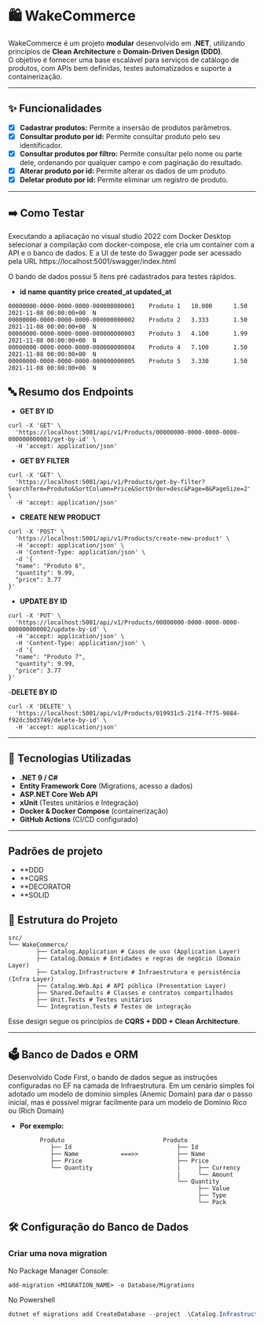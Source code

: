 # 🛍️ WakeCommerce

WakeCommerce é um projeto **modular** desenvolvido em **.NET**, utilizando princípios de **Clean Architecture** e **Domain-Driven Design (DDD)**.  
O objetivo é fornecer uma base escalável para serviços de catálogo de produtos, com APIs bem definidas, testes automatizados e suporte a containerização.

---

## ✨ Funcionalidades

- [x] **Cadastrar produtos:** Permite a insersão de produtos parâmetros.
- [x] **Consultar produto por id:** Permite consultar produto pelo seu identificador.
- [X] **Consultar produtos por filtro:** Permite consultar pelo nome ou parte dele, ordenando por qualquer campo e com paginação do resultado.
- [X] **Alterar produto por id:** Permite alterar os dados de um produto.
- [X] **Deletar produto por id:** Permite eliminar um registro de produto.

---

## ➡️ Como Testar
Executando a apliacação no visual studio 2022 com Docker Desktop selecionar a compilação com docker-compose, ele cria um container com a API e o banco de dados.
E a UI de teste do Swagger pode ser acessado pela URL https://localhost:5001/swagger/index.html

O bando de dados possui 5 itens pré cadastrados para testes rápidos.
- **id									name	   	quantity	price	created_at				updated_at**
```  
00000000-0000-0000-0000-000000000001	Produto 1	10.000		1.50	2021-11-08 00:00:00+00	N
00000000-0000-0000-0000-000000000002	Produto 2	3.333		1.50	2021-11-08 00:00:00+00	N
00000000-0000-0000-0000-000000000003	Produto 3	4.100		1.99	2021-11-08 00:00:00+00	N
00000000-0000-0000-0000-000000000004	Produto 4	7.100		1.50	2021-11-08 00:00:00+00	N
00000000-0000-0000-0000-000000000005	Produto 5	3.330		1.50	2021-11-08 00:00:00+00	N
```
## 🔤 Resumo dos Endpoints
- **GET BY ID**
```
curl -X 'GET' \
  'https://localhost:5001/api/v1/Products/00000000-0000-0000-0000-000000000001/get-by-id' \
  -H 'accept: application/json'
```
- **GET BY FILTER**
```
curl -X 'GET' \
  'https://localhost:5001/api/v1/Products/get-by-filter?SearchTerm=Produto&SortColumn=Price&SortOrder=desc&Page=0&PageSize=2' \
  -H 'accept: application/json'
```
- **CREATE NEW PRODUCT**
```
curl -X 'POST' \
  'https://localhost:5001/api/v1/Products/create-new-product' \
  -H 'accept: application/json' \
  -H 'Content-Type: application/json' \
  -d '{
  "name": "Produto 6",
  "quantity": 9.99,
  "price": 3.77
}'
```
- **UPDATE BY ID**
```
curl -X 'PUT' \
  'https://localhost:5001/api/v1/Products/00000000-0000-0000-0000-000000000002/update-by-id' \
  -H 'accept: application/json' \
  -H 'Content-Type: application/json' \
  -d '{
  "name": "Produto 7",
  "quantity": 9.99,
  "price": 3.77
}'
```
-**DELETE BY ID**
```
curl -X 'DELETE' \
  'https://localhost:5001/api/v1/Products/019931c5-21f4-7f75-9884-f92dc3bd3749/delete-by-id' \
  -H 'accept: application/json'
```
---

## 🚀 Tecnologias Utilizadas
- **.NET 9 / C#**
- **Entity Framework Core** (Migrations, acesso a dados)
- **ASP.NET Core Web API**
- **xUnit** (Testes unitários e Integração)
- **Docker & Docker Compose** (containerização)
- **GitHub Actions** (CI/CD configurado)
---

## Padrões de projeto
- **DDD
- **CQRS
- **DECORATOR
- **SOLID

## 📂 Estrutura do Projeto
```
src/
└── WakeCommerce/
		├── Catalog.Application # Casos de uso (Application Layer)
		├── Catalog.Domain # Entidades e regras de negócio (Domain Layer)
		├── Catalog.Infrastructure # Infraestrutura e persistência (Infra Layer)
		├── Catalog.Web.Api # API pública (Presentation Layer)
		├── Shared.Defaults # Classes e contratos compartilhados
		├── Unit.Tests # Testes unitários
		└── Integration.Tests # Testes de integração
```  
Esse design segue os princípios de **CQRS + DDD + Clean Architecture**.

---
## 🗳️ Banco de Dados e ORM
Desenvolvido Code First, o bando de dados segue as instruções configuradas no EF na camada de Infraestrutura.
Em um cenário simples foi adotado um modelo de domínio simples (Anemic Domain) para dar o passo inicial, mas é possível migrar facilmente para um modelo de Domínio Rico ou (Rich Domain)
- **Por exemplo:**
```
		 Produto							Produto
 			├── Id								├── Id
			├── Name			===>>			├── Name
   			├── Price							├── Price
	  		└── Quantity						|	  ├── Currency
	 											|	  └── Amount
			 									└── Quantity
			 										  ├── Value
													  ├── Type
													  └── Pack
```
## 🛠️ Configuração do Banco de Dados

### Criar uma nova migration
No Package Manager Console:
```Package Manager CLI
add-migration <MIGRATION_NAME> -o Database/Migrations
```
No Powershell
```powershell
dotnet ef migrations add CreateDatabase --project .\Catalog.Infrastructure\ --startup-project .\Catalog.Web.Api\ -o Database/Migrations
```
